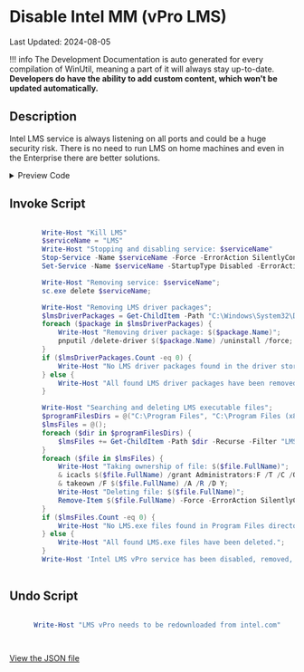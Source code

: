 # Disable Intel MM (vPro LMS)

Last Updated: 2024-08-05


!!! info
     The Development Documentation is auto generated for every compilation of WinUtil, meaning a part of it will always stay up-to-date. **Developers do have the ability to add custom content, which won't be updated automatically.**


## Description

Intel LMS service is always listening on all ports and could be a huge security risk. There is no need to run LMS on home machines and even in the Enterprise there are better solutions.

<!-- BEGIN CUSTOM CONTENT -->

<!-- END CUSTOM CONTENT -->

<details>
<summary>Preview Code</summary>

```json
{
  "Content": "Disable Intel MM (vPro LMS)",
  "Description": "Intel LMS service is always listening on all ports and could be a huge security risk. There is no need to run LMS on home machines and even in the Enterprise there are better solutions.",
  "category": "z__Advanced Tweaks - CAUTION",
  "panel": "1",
  "Order": "a026_",
  "InvokeScript": [
    "
        Write-Host \"Kill LMS\"
        $serviceName = \"LMS\"
        Write-Host \"Stopping and disabling service: $serviceName\"
        Stop-Service -Name $serviceName -Force -ErrorAction SilentlyContinue;
        Set-Service -Name $serviceName -StartupType Disabled -ErrorAction SilentlyContinue;

        Write-Host \"Removing service: $serviceName\";
        sc.exe delete $serviceName;

        Write-Host \"Removing LMS driver packages\";
        $lmsDriverPackages = Get-ChildItem -Path \"C:\\Windows\\System32\\DriverStore\\FileRepository\" -Recurse -Filter \"lms.inf*\";
        foreach ($package in $lmsDriverPackages) {
            Write-Host \"Removing driver package: $($package.Name)\";
            pnputil /delete-driver $($package.Name) /uninstall /force;
        }
        if ($lmsDriverPackages.Count -eq 0) {
            Write-Host \"No LMS driver packages found in the driver store.\";
        } else {
            Write-Host \"All found LMS driver packages have been removed.\";
        }

        Write-Host \"Searching and deleting LMS executable files\";
        $programFilesDirs = @(\"C:\\Program Files\", \"C:\\Program Files (x86)\");
        $lmsFiles = @();
        foreach ($dir in $programFilesDirs) {
            $lmsFiles += Get-ChildItem -Path $dir -Recurse -Filter \"LMS.exe\" -ErrorAction SilentlyContinue;
        }
        foreach ($file in $lmsFiles) {
            Write-Host \"Taking ownership of file: $($file.FullName)\";
            & icacls $($file.FullName) /grant Administrators:F /T /C /Q;
            & takeown /F $($file.FullName) /A /R /D Y;
            Write-Host \"Deleting file: $($file.FullName)\";
            Remove-Item $($file.FullName) -Force -ErrorAction SilentlyContinue;
        }
        if ($lmsFiles.Count -eq 0) {
            Write-Host \"No LMS.exe files found in Program Files directories.\";
        } else {
            Write-Host \"All found LMS.exe files have been deleted.\";
        }
        Write-Host 'Intel LMS vPro service has been disabled, removed, and blocked.';
       "
  ],
  "UndoScript": [
    "
      Write-Host \"LMS vPro needs to be redownloaded from intel.com\"

      "
  ],
  "link": "https://christitustech.github.io/winutil/dev/tweaks/z--Advanced-Tweaks---CAUTION/DisableLMS1"
}
```
</details>

## Invoke Script

```powershell

        Write-Host "Kill LMS"
        $serviceName = "LMS"
        Write-Host "Stopping and disabling service: $serviceName"
        Stop-Service -Name $serviceName -Force -ErrorAction SilentlyContinue;
        Set-Service -Name $serviceName -StartupType Disabled -ErrorAction SilentlyContinue;

        Write-Host "Removing service: $serviceName";
        sc.exe delete $serviceName;

        Write-Host "Removing LMS driver packages";
        $lmsDriverPackages = Get-ChildItem -Path "C:\Windows\System32\DriverStore\FileRepository" -Recurse -Filter "lms.inf*";
        foreach ($package in $lmsDriverPackages) {
            Write-Host "Removing driver package: $($package.Name)";
            pnputil /delete-driver $($package.Name) /uninstall /force;
        }
        if ($lmsDriverPackages.Count -eq 0) {
            Write-Host "No LMS driver packages found in the driver store.";
        } else {
            Write-Host "All found LMS driver packages have been removed.";
        }

        Write-Host "Searching and deleting LMS executable files";
        $programFilesDirs = @("C:\Program Files", "C:\Program Files (x86)");
        $lmsFiles = @();
        foreach ($dir in $programFilesDirs) {
            $lmsFiles += Get-ChildItem -Path $dir -Recurse -Filter "LMS.exe" -ErrorAction SilentlyContinue;
        }
        foreach ($file in $lmsFiles) {
            Write-Host "Taking ownership of file: $($file.FullName)";
            & icacls $($file.FullName) /grant Administrators:F /T /C /Q;
            & takeown /F $($file.FullName) /A /R /D Y;
            Write-Host "Deleting file: $($file.FullName)";
            Remove-Item $($file.FullName) -Force -ErrorAction SilentlyContinue;
        }
        if ($lmsFiles.Count -eq 0) {
            Write-Host "No LMS.exe files found in Program Files directories.";
        } else {
            Write-Host "All found LMS.exe files have been deleted.";
        }
        Write-Host 'Intel LMS vPro service has been disabled, removed, and blocked.';
       

```
## Undo Script

```powershell

      Write-Host "LMS vPro needs to be redownloaded from intel.com"

      

```
<!-- BEGIN SECOND CUSTOM CONTENT -->

<!-- END SECOND CUSTOM CONTENT -->

[View the JSON file](https://github.com/ChrisTitusTech/winutil/tree/main/config/tweaks.json)

